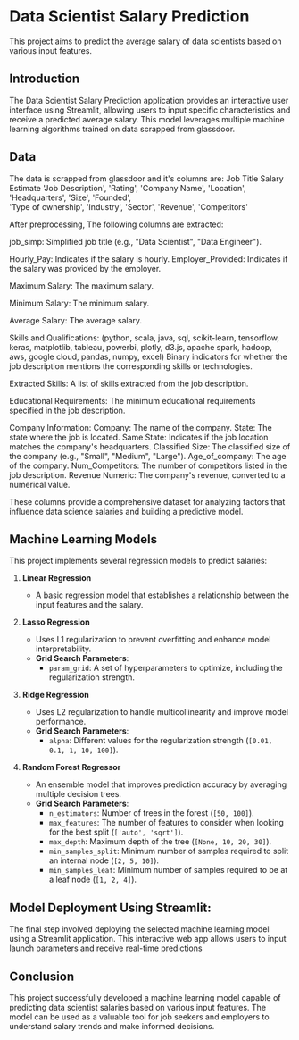 # Data Scientist Salary Prediction

This project aims to predict the average salary of data scientists based on various input features.


## Introduction

The Data Scientist Salary Prediction application provides an interactive user interface using Streamlit, allowing users to input specific characteristics and receive a predicted average salary. This model leverages multiple machine learning algorithms trained on data scrapped from glassdoor.



## Data
The data is scrapped from glassdoor and it's columns are: 
Job Title
Salary Estimate
'Job Description', 
'Rating',
'Company Name', 
'Location', 
'Headquarters', 
'Size', 
'Founded',       
'Type of ownership', 
'Industry',
'Sector', 
'Revenue', 
'Competitors'




After preprocessing, The following columns are extracted:

job_simp: Simplified job title (e.g., "Data Scientist", "Data Engineer").

Hourly_Pay: Indicates if the salary is hourly.
Employer_Provided: Indicates if the salary was provided by the employer.

Maximum Salary: The maximum salary.

Minimum Salary: The minimum salary.

Average Salary: The average salary.

Skills and Qualifications:
(python, scala, java, sql, scikit-learn, tensorflow, keras, matplotlib, tableau, powerbi, plotly, d3.js, apache spark, hadoop, aws, google cloud, pandas, numpy, excel)
Binary indicators for whether the job description mentions the corresponding skills or technologies.

Extracted Skills: A list of skills extracted from the job description.

Educational Requirements: The minimum educational requirements specified in the job description.

Company Information:
Company: The name of the company.
State: The state where the job is located.
Same State: Indicates if the job location matches the company's headquarters.
Classified Size: The classified size of the company (e.g., "Small", "Medium", "Large").
Age_of_company: The age of the company.
Num_Competitors: The number of competitors listed in the job description.
Revenue Numeric: The company's revenue, converted to a numerical value.

These columns provide a comprehensive dataset for analyzing factors that influence data science salaries and building a predictive model.
       	


## Machine Learning Models

This project implements several regression models to predict salaries:

1. **Linear Regression**
   - A basic regression model that establishes a relationship between the input features and the salary.

2. **Lasso Regression**
   - Uses L1 regularization to prevent overfitting and enhance model interpretability.
   - **Grid Search Parameters**:
     - `param_grid`: A set of hyperparameters to optimize, including the regularization strength.

3. **Ridge Regression**
   - Uses L2 regularization to handle multicollinearity and improve model performance.
   - **Grid Search Parameters**:
     - `alpha`: Different values for the regularization strength (`[0.01, 0.1, 1, 10, 100]`).

4. **Random Forest Regressor**
   - An ensemble model that improves prediction accuracy by averaging multiple decision trees.
   - **Grid Search Parameters**:
     - `n_estimators`: Number of trees in the forest (`[50, 100]`).
     - `max_features`: The number of features to consider when looking for the best split (`['auto', 'sqrt']`).
     - `max_depth`: Maximum depth of the tree (`[None, 10, 20, 30]`).
     - `min_samples_split`: Minimum number of samples required to split an internal node (`[2, 5, 10]`).
     - `min_samples_leaf`: Minimum number of samples required to be at a leaf node (`[1, 2, 4]`).



## Model Deployment Using Streamlit:
The final step involved deploying the selected machine learning model using a Streamlit application. This interactive web app allows users to input launch parameters and receive real-time predictions

## Conclusion

This project successfully developed a machine learning model capable of predicting data scientist salaries based on various input features. The model can be used as a valuable tool for job seekers and employers to understand salary trends and make informed decisions.
